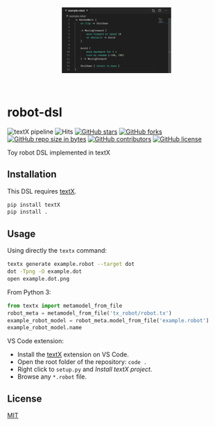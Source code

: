 <br>
<p align="center">
<img src="cover.png" width=50%>
</p>
<br>

# robot-dsl
![textX pipeline](https://github.com/JnxF/robot-dsl/workflows/textX%20pipeline/badge.svg)
![Hits](https://visitor-badge.glitch.me/badge?page_id=jnxf.robot-dsl)
[![GitHub stars](https://img.shields.io/github/stars/JnxF/robot-dsl.svg)](https://GitHub.com/JnxF/robot-dsl/stargazers/)
[![GitHub forks](https://img.shields.io/github/forks/JnxF/robot-dsl.svg)](https://GitHub.com/JnxF/robot-dsl/network/)
[![GitHub repo size in bytes](https://img.shields.io/github/repo-size/JnxF/robot-dsl.svg)](https://github.com/JnxF/robot-dsl)
[![GitHub contributors](https://img.shields.io/github/contributors/JnxF/robot-dsl.svg)](https://GitHub.com/JnxF/robot-dsl/graphs/contributors/)
[![GitHub license](http://img.shields.io/github/license/JnxF/robot-dsl.svg)](https://github.com/JnxF/robot-dsl/blob/master/LICENSE)

Toy robot DSL implemented in textX

## Installation

This DSL requires [textX](https://textx.github.io/textX/stable/).

```bash
pip install textX
pip install .
```

## Usage
Using directly the `textx` command:
```bash
textx generate example.robot --target dot
dot -Tpng -O example.dot
open example.dot.png
```

From Python 3:
```python
from textx import metamodel_from_file
robot_meta = metamodel_from_file('tx_robot/robot.tx')
example_robot_model = robot_meta.model_from_file('example.robot')
example_robot_model.name
```

VS Code extension:
* Install the [textX](https://github.com/textX/textX-LS) extension on VS Code.
* Open the root folder of the repository: `code .`
* Right click to `setup.py` and _Install textX project_.
* Browse any `*.robot` file.

## License
[MIT](https://choosealicense.com/licenses/mit/)